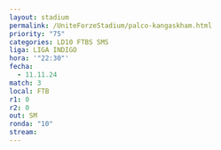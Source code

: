 ```yaml
---
layout: stadium
permalink: /UniteForzeStadium/palco-kangaskham.html
priority: "75" 
categories: LD10 FTBS SMS
liga: LIGA INDIGO
hora: '"22:30"'
fecha:
  - 11.11.24
match: 3
local: FTB
r1: 0
r2: 0
out: SM
ronda: "10"
stream:
---
```


